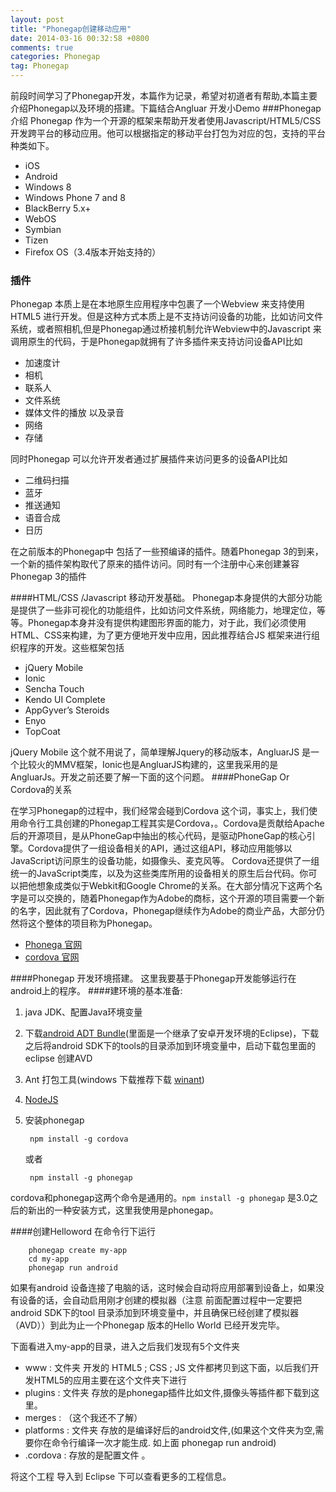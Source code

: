 ```yaml
---
layout: post
title: "Phonegap创建移动应用"
date: 2014-03-16 00:32:58 +0800
comments: true
categories: Phonegap
tag: Phonegap
---
```

前段时间学习了Phonegap开发，本篇作为记录，希望对初道者有帮助,本篇主要介绍Phonegap以及环境的搭建。下篇结合Angluar 开发小Demo
###Phonegap介绍
Phonegap 作为一个开源的框架来帮助开发者使用Javascript/HTML5/CSS 开发跨平台的移动应用。他可以根据指定的移动平台打包为对应的包，支持的平台种类如下。

- iOS
- Android
- Windows 8
- Windows Phone 7 and 8
- BlackBerry 5.x+
- WebOS
- Symbian
- Tizen
- Firefox OS（3.4版本开始支持的）

### 插件
Phonegap 本质上是在本地原生应用程序中包裹了一个Webview 来支持使用HTML5 进行开发。但是这种方式本质上是不支持访问设备的功能，比如访问文件系统，或者照相机,但是Phonegap通过桥接机制允许Webview中的Javascript 来调用原生的代码，于是Phonegap就拥有了许多插件来支持访问设备API比如

- 加速度计
- 相机
- 联系人
- 文件系统
- 媒体文件的播放 以及录音
- 网络
- 存储

同时Phonegap 可以允许开发者通过扩展插件来访问更多的设备API比如

- 二维码扫描
- 蓝牙
- 推送通知
- 语音合成
- 日历

在之前版本的Phonegap中 包括了一些预编译的插件。随着Phonegap 3的到来，一个新的插件架构取代了原来的插件访问。同时有一个注册中心来创建兼容Phonegap 3的插件

####HTML/CSS /Javascript 移动开发基础。
Phonegap本身提供的大部分功能是提供了一些非可视化的功能组件，比如访问文件系统，网络能力，地理定位，等等。Phonegap本身并没有提供构建图形界面的能力，对于此，我们必须使用HTML、CSS来构建，为了更方便地开发中应用，因此推荐结合JS 框架来进行组织程序的开发。这些框架包括

- jQuery Mobile
- Ionic
- Sencha Touch
- Kendo UI Complete
- AppGyver’s Steroids
- Enyo
- TopCoat

jQuery Mobile 这个就不用说了，简单理解Jquery的移动版本，AngluarJS 是一个比较火的MMV框架，Ionic也是AngluarJS构建的，这里我采用的是AngluarJs。开发之前还要了解一下面的这个问题。
####PhoneGap Or Cordova的关系

在学习Phonegap的过程中，我们经常会碰到Cordova 这个词，事实上，我们使用命令行工具创建的Phonegap工程其实是Cordova，。Cordova是贡献给Apache后的开源项目，是从PhoneGap中抽出的核心代码，是驱动PhoneGap的核心引擎。Cordova提供了一组设备相关的API，通过这组API，移动应用能够以JavaScript访问原生的设备功能，如摄像头、麦克风等。
Cordova还提供了一组统一的JavaScript类库，以及为这些类库所用的设备相关的原生后台代码。你可以把他想象成类似于Webkit和Google Chrome的关系。在大部分情况下这两个名字是可以交换的，随着Phonegap作为Adobe的商标，这个开源的项目需要一个新的名字，因此就有了Cordova，Phonegap继续作为Adobe的商业产品，大部分仍然将这个整体的项目称为Phonegap。

- [Phonega 官网](http://phonegap.com/)
- [cordova 官网](http://cordova.apache.org/)

####Phonegap 开发环境搭建。
这里我要基于Phonegap开发能够运行在android上的程序。
####建环境的基本准备:
1. java JDK、配置Java环境变量
2. 下载[android ADT Bundle](https://developer.android.com/sdk/index.html?hl=sk)(里面是一个继承了安卓开发环境的Eclipse)，下载之后将android SDK下的tools的目录添加到环境变量中，启动下载包里面的eclipse 创建AVD
3. Ant 打包工具(windows 下载推荐下载 [winant](https://code.google.com/p/winant/))
4. [NodeJS](http://nodejs.org/)
5. 安装phonegap

		npm install -g cordova

	或者

		npm install -g phonegap
cordova和phonegap这两个命令是通用的。`npm install -g phonegap` 是3.0之后的新出的一种安装方式，这里我使用是phonegap。

####创建Helloword
在命令行下运行

		phonegap create my-app
		cd my-app
		phonegap run android

如果有android 设备连接了电脑的话，这时候会自动将应用部署到设备上，如果没有设备的话，会自动启用刚才创建的模拟器（注意 前面配置过程中一定要把android SDK下的tool 目录添加到环境变量中，并且确保已经创建了模拟器（AVD））到此为止一个Phonegap 版本的Hello World 已经开发完毕。

下面看进入my-app的目录，进入之后我们发现有5个文件夹

- www              : 文件夹  开发的 HTML5 ; CSS ; JS 文件都拷贝到这下面，以后我们开发HTML5的应用主要在这个文件夹下进行
- plugins          : 文件夹  存放的是phonegap插件比如文件,摄像头等插件都下载到这里。
- merges          : （这个我还不了解）
- platforms      : 文件夹 存放的是编译好后的android文件,(如果这个文件夹为空,需要你在命令行编译一次才能生成. 如上面 phonegap run android)
- .cordova        : 存放的是配置文件 。

将这个工程 导入到 Eclipse 下可以查看更多的工程信息。
